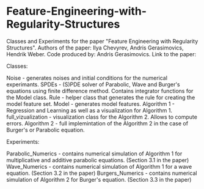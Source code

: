 # Feature-Engineering-with-Regularity-Structures
Classes and Experiments for the paper "Feature Engineering with Regularity Structures".
Authors of the paper: Ilya Chevyrev, Andris Gerasimovics, Hendrik Weber.
Code produced by: Andris Gerasimovics.
Link to the paper:

Classes: 

Noise - generates noises and initial conditions for the numerical experimants.
SPDEs - (S)PDE solver of Parabolic, Wave and Burger's equations using finite difference method. Contains integrator functions for the Model class.
Rule - helper class that generates the rule for creating the model feature set.
Model - generates model features.
Algorithm 1 - Regression and Learning as well as a visualization for Algorithm 1.
full_vizualization - visualization class for the Algorithm 2. Allows to compute errors.
Algorithm 2 - full implemintation of the Algorithm 2 in the case of Burger's or Parabolic equation.

Experiments:

Parabolic_Numerics - contains numerical simulation of Algorithm 1 for multiplicative and additive parabolic equations. (Section 3.1 in the paper)
Wave_Numerics - contains numerical simulation of Algorithm 1 for a wave equation. (Section 3.2 in the paper)
Burgers_Numerics - contains numerical simulation of Algorithm 2 for Burger's equation. (Section 3.3 in the paper)
